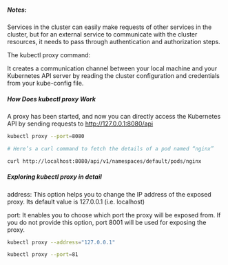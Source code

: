 ##### Notes:

Services in the cluster can easily make requests of other services in the cluster, but for an external service to communicate with the cluster resources, it needs to pass through authentication and authorization steps.

The kubectl proxy command:

It creates a communication channel between your local machine and your Kubernetes API server by reading the cluster configuration and credentials from your kube-config file.

##### How Does kubectl proxy Work

A proxy has been started, and now you can directly access the Kubernetes API by sending requests to http://127.0.0.1:8080/api
``````sh
kubectl proxy --port=8080

# Here’s a curl command to fetch the details of a pod named “nginx”

curl http://localhost:8080/api/v1/namespaces/default/pods/nginx
``````
##### Exploring kubectl proxy in detail
address: This option helps you to change the IP address of the exposed proxy. Its default value is 127.0.0.1 (i.e. localhost)

port: It enables you to choose which port the proxy will be exposed from. If you do not provide this option, port 8001 will be used for exposing the proxy.

``````sh
kubectl proxy --address="127.0.0.1"

kubectl proxy --port=81

``````
